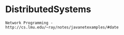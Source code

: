 # DistributedSystems


```
Network Programming - http://cs.lmu.edu/~ray/notes/javanetexamples/#date
```
